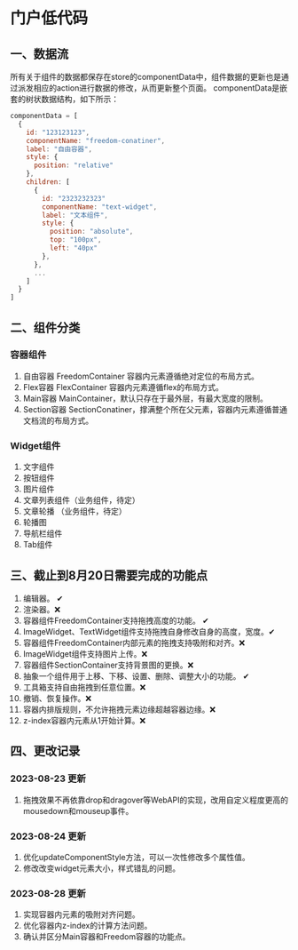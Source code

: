 # 门户低代码

## 一、数据流
所有关于组件的数据都保存在store的componentData中，组件数据的更新也是通过派发相应的action进行数据的修改，从而更新整个页面。
componentData是嵌套的树状数据结构，如下所示：
```javascript
componentData = [
  {
    id: "123123123",
    componentName: "freedom-conatiner",
    label: "自由容器",
    style: {
      position: "relative"
    },
    children: [
      {
        id: "2323232323"
        componentName: "text-widget",
        label: "文本组件",
        style: {
          position: "absolute",
          top: "100px",
          left: "40px"
        },
      },
      ...
    ]
  }
]
```
## 二、组件分类

### 容器组件

1. 自由容器 FreedomContainer 容器内元素遵循绝对定位的布局方式。
2. Flex容器 FlexContainer 容器内元素遵循flex的布局方式。
3. Main容器 MainContainer，默认只存在于最外层，有最大宽度的限制。
4. Section容器 SectionConatiner，撑满整个所在父元素，容器内元素遵循普通文档流的布局方式。

### Widget组件
1. 文字组件
2. 按钮组件
3. 图片组件
4. 文章列表组件（业务组件，待定）
5. 文章轮播 （业务组件，待定）
6. 轮播图
7. 导航栏组件
8. Tab组件

## 三、截止到8月20日需要完成的功能点

1. 编辑器。 ✔
2. 渲染器。❌
3. 容器组件FreedomContainer支持拖拽高度的功能。 ✔
4. ImageWidget、TextWidget组件支持拖拽自身修改自身的高度，宽度。✔
5. 容器组件FreedomContainer内部元素的拖拽支持吸附和对齐。❌
6. ImageWidget组件支持图片上传。❌
7. 容器组件SectionContainer支持背景图的更换。❌
8. 抽象一个组件用于上移、下移、设置、删除、调整大小的功能。 ✔
9. 工具箱支持自由拖拽到任意位置。❌
10. 撤销、恢复操作。❌
11. 容器内排版规则，不允许拖拽元素边缘超越容器边缘。❌
12. z-index容器内元素从1开始计算。❌

## 四、更改记录

### 2023-08-23 更新
1. 拖拽效果不再依靠drop和dragover等WebAPI的实现，改用自定义程度更高的mousedown和mouseup事件。

### 2023-08-24 更新
1. 优化updateComponentStyle方法，可以一次性修改多个属性值。
2. 修改改变widget元素大小，样式错乱的问题。

### 2023-08-28 更新
1. 实现容器内元素的吸附对齐问题。
2. 优化容器内z-index的计算方法问题。
3. 确认并区分Main容器和Freedom容器的功能点。
